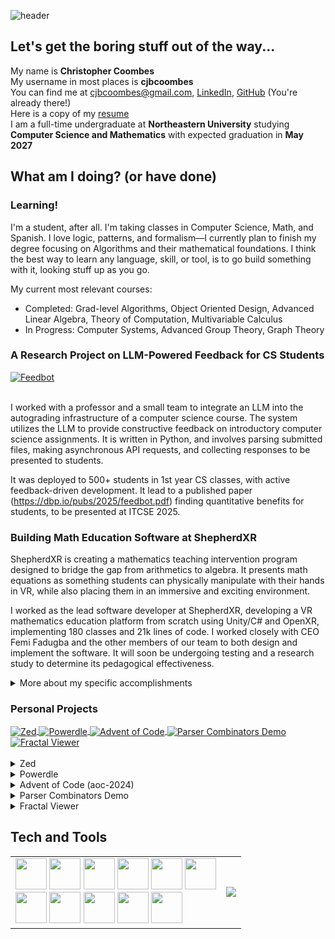 ![header](https://capsule-render.vercel.app/api?type=waving&height=275&color=gradient&text=Christopher%20Coombes&reversal=true&fontSize=50&fontAlignY=30&fontAlign=35&desc=cjbcoombes&descAlign=27&descAlignY=47&descSize=40)

## Let's get the boring stuff out of the way...

My name is **Christopher Coombes** \
My username in most places is **cjbcoombes** \
You can find me at [cjbcoombes@gmail.com](mailto:cjbcoombes@gmail.com), [LinkedIn](www.linkedin.com/in/cjbcoombes), [GitHub](https://github.com/cjbcoombes) (You're already there!) \
Here is a copy of my [resume](./Christopher%20Coombes%20Resume.pdf) \
I am a full-time undergraduate at **Northeastern University** studying **Computer Science and Mathematics** with expected graduation in **May 2027**

## What am I doing? (or have done)
### Learning!
I'm a student, after all. I'm taking classes in Computer Science, Math, and Spanish. I love logic, patterns, and formalism—I currently plan to finish my degree focusing on Algorithms and their mathematical foundations. I think the best way to learn any language, skill, or tool, is to go build something with it, looking stuff up as you go.

My current most relevant courses:
- Completed: Grad-level Algorithms, Object Oriented Design, Advanced Linear Algebra, Theory of Computation, Multivariable Calculus
- In Progress: Computer Systems, Advanced Group Theory, Graph Theory

### A Research Project on LLM-Powered Feedback for CS Students
<a href="https://github.com/NUFeedBot/feedbot-client">
  <img align="center" src="https://github-readme-stats.vercel.app/api/pin/?username=NUFeedBot&repo=feedbot-client&show_icons=true&title_color=6aa6f8&text_color=8a919a&icon_color=6aa6f8&bg_color=22272f" alt="Feedbot" />
</a><br><br>

I worked with a professor and a small team to integrate an LLM into the autograding infrastructure of a computer science course. The system utilizes the LLM to provide constructive feedback on introductory computer science assignments. It is written in Python, and involves parsing submitted files, making asynchronous API requests, and collecting responses to be presented to students.

It was deployed to 500+ students in 1st year CS classes, with active feedback-driven development. It lead to a published paper (https://dbp.io/pubs/2025/feedbot.pdf) finding quantitative benefits for students, to be presented at ITCSE 2025.

### Building Math Education Software at ShepherdXR

ShepherdXR is creating a mathematics teaching intervention program designed to bridge the gap from arithmetics to algebra. It presents math equations as something students can physically manipulate with their hands in VR, while also placing them in an immersive and exciting environment.

I worked as the lead software developer at ShepherdXR, developing a VR mathematics education platform from scratch using Unity/C# and OpenXR, implementing 180 classes and 21k lines of code. I worked closely with CEO Femi Fadugba and the other members of our team to both design and implement the software. It will soon be undergoing testing and a research study to determine its pedagogical effectiveness.

<details>
<summary>More about my specific accomplishments</summary>
<ul>
 <li>Designed a state machine architecture and event system for modular implementation of core gameplay.</li>
 <li>Engineered a 3D math rendering engine turning LaTeX strings into interactive animated equations.</li>
 <li>Built a system recognizing six hand gestures from raw XR tracking data, including denoising and correction for false positives and ambiguous cases.</li>
 <li>Created a fish control system allowing fish to perform precise animations while exhibiting organic schooling behavior, using a modified boids algorithm.</li>
 <li>Developed an adaptive learning algorithm that tracks student progress and selects optimal problems based on several learner metrics.</li>
 <li>Integrated Unity Sentis and an MNIST model for machine-learning-powered handwriting recognition.</li>
</ul>
</details>

### Personal Projects
<a href="https://github.com/cjbcoombes/Zed">
  <img align="center" src="https://github-readme-stats.vercel.app/api/pin/?username=cjbcoombes&repo=Zed&show_icons=true&title_color=6aa6f8&text_color=8a919a&icon_color=6aa6f8&bg_color=22272f" alt="Zed" />
</a>
<a href="https://github.com/cjbcoombes/powerdle">
  <img align="center" src="https://github-readme-stats.vercel.app/api/pin/?username=cjbcoombes&repo=powerdle&show_icons=true&title_color=6aa6f8&text_color=8a919a&icon_color=6aa6f8&bg_color=22272f" alt="Powerdle" />
</a>
<a href="https://github.com/cjbcoombes/aoc-2024">
  <img align="center" src="https://github-readme-stats.vercel.app/api/pin/?username=cjbcoombes&repo=aoc-2024&show_icons=true&title_color=6aa6f8&text_color=8a919a&icon_color=6aa6f8&bg_color=22272f" alt="Advent of Code" />
</a>
<a href="https://github.com/cjbcoombes/parser-combinators-demo">
  <img align="center" src="https://github-readme-stats.vercel.app/api/pin/?username=cjbcoombes&repo=parser-combinators-demo&show_icons=true&title_color=6aa6f8&text_color=8a919a&icon_color=6aa6f8&bg_color=22272f" alt="Parser Combinators Demo" />
</a>
<a href="https://github.com/cjbcoombes/fractal-viewer">
  <img align="center" src="https://github-readme-stats.vercel.app/api/pin/?username=cjbcoombes&repo=fractal-viewer&show_icons=true&title_color=6aa6f8&text_color=8a919a&icon_color=6aa6f8&bg_color=22272f" alt="Fractal Viewer" />
</a><br><br>

<details>
<summary>Zed</summary>
My favorite personal project so far—my own programming language and compiler. I intentionally undertook this project with minimal reference to actual compiler knowledge and research, wanting to find as many of my own solutions as possible. I learned a TON, really enloyed it, and it was a great hands-on way to get C++ skills (data structures, algorithms, standard library, and proper memory management).
<br><br>
I completely designed a custom bytecode as my compile targed, and a virtual machine to run it, a parser, and a tokenizer. The compiler is partially implemented, with a basic type system and IR but minimal actual generation of bytecode from that IR. It will likely never get finished but it was an extremely valuable learning experience.
</details>

<details>
<summary>Powerdle</summary>
A friend made a graphic of the Wordle but packed with reward systems. I thought it was funny, and perhaps a commentary on games nowadays, so I made it. Built with vanilla JavaScript, CSS, and HTML. Playable at <a href="https://cjbcoombes.github.io/powerdle/">https://cjbcoombes.github.io/powerdle/</a>.
</details>

<details>
<summary>Advent of Code (aoc-2024)</summary>
I think <a href="https://adventofcode.com/2024/about">Advent of Code</a> is a wonderful way to practice new languages/tools and algorithm skills. The past two years I've done AoC in Haskell (very enjoyable) and this past year I used NeoVim as my editor (slightly less enjoyable... steep learning curve).
</details>

<details>
<summary>Parser Combinators Demo</summary>
Parser combinators are a super cool and extremely expressive way of doing parsing, and Haskell lends itself to them extremely well. I implemented parser combinators myself to get a better understanding, and then used my system to implement a fun little game (see the <a href="https://github.com/cjbcoombes/parser-combinators-demo/blob/main/README.md">README</a> for more info about that).
</details>

<details>
<summary>Fractal Viewer</summary>
I learned some WebGL to make an interactive fractal viewer in the browser with vanilla JS, CSS, HTML, and a modular fragment shader. Lots of fun to play with, and I even discovered my own cool-looking fractal while testing different equations! It specifically deals with Mandelbrot-style fractals in which a function is repeatedly applied to a starting point, and that point is colored based on whether that process eventually yields really large numbers (and how many iterations it takes to do so). Play with it yourself: <a href="https://cjbcoombes.github.io/fractal-viewer/">https://cjbcoombes.github.io/fractal-viewer/</a>.
</details>

## Tech and Tools
<table  style="border:none!important;width:100%;">
<tr><td>
<img width="50" src="https://cdn.jsdelivr.net/gh/devicons/devicon@latest/icons/cplusplus/cplusplus-original.svg" />
<img width="50" src="https://cdn.jsdelivr.net/gh/devicons/devicon@latest/icons/java/java-original.svg" />
<img width="50" src="https://cdn.jsdelivr.net/gh/devicons/devicon@latest/icons/csharp/csharp-original.svg" />
<img width="50" src="https://cdn.jsdelivr.net/gh/devicons/devicon@latest/icons/javascript/javascript-original.svg" />
<img width="50" src="https://cdn.jsdelivr.net/gh/devicons/devicon@latest/icons/python/python-original.svg" />
<img width="50" src="https://cdn.jsdelivr.net/gh/devicons/devicon@latest/icons/haskell/haskell-original.svg" />
<br>
<img width="50" src="https://cdn.jsdelivr.net/gh/devicons/devicon@latest/icons/visualstudio/visualstudio-original.svg" />
<img width="50" src="https://cdn.jsdelivr.net/gh/devicons/devicon@latest/icons/vscode/vscode-original.svg" />
<img width="50" src="https://cdn.jsdelivr.net/gh/devicons/devicon@latest/icons/git/git-original.svg" />
<img width="50" src="https://cdn.jsdelivr.net/gh/devicons/devicon@latest/icons/unity/unity-original.svg" />
<img width="50" src="https://cdn.jsdelivr.net/gh/devicons/devicon@latest/icons/intellij/intellij-original.svg" />
</td><td>
<img src = "https://github-readme-stats.vercel.app/api/top-langs/?username=cjbcoombes&layout=compact&show_icons=true&title_color=6aa6f8&text_color=8a919a&icon_color=6aa6f8&bg_color=22272f">
</td></tr>
</table>